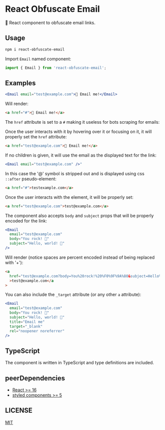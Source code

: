 # React Obfuscate Email

📧 React component to obfuscate email links.

## Usage

```sh
npm i react-obfuscate-email
```

Import `Email` named component:

```js
import { Email } from 'react-obfuscate-email';
```

## Examples

```jsx
<Email email="test@example.com">📧 Email me!</Email>
```

Will render:

```html
<a href="#">📧 Email me!</a>
```

The `href` attribute is set to a `#` making it useless for bots scraping for emails:

Once the user interacts with it by hovering over it or focusing on it, it will properly set the `href` attribute:

```html
<a href="test@example.com">📧 Email me!</a>
```

If no children is given, it will use the email as the displayed text for the link:

```jsx
<Email email="test@example.com" />"
```

In this case the '@' symbol is stripped out and is displayed using css `::after` pseudo-element:

```html
<a href="#">testexample.com</a>
```

Once the user interacts with the element, it will be properly set:

```html
<a href="test@example.com">test@example.com</a>
```

The component also accepts `body` and `subject` props that will be properly encoded for the link:

```jsx
<Email
  email="test@example.com"
  body="You rock! 🚀"
  subject="Hello, world! 👋"
/>
```

Will render (notice spaces are percent encoded instead of being replaced with '+'):

```html
<a
  href="test@example.com?body=You%20rock!%20%F0%9F%9A%80&subject=Hello%2C%20world!%20%F0%9F%91%8B"
  >test@example.com</a
>
```

You can also include the `_target` attribute (or any other `a` attribute):

```jsx
<Email
  email="test@example.com"
  body="You rock! 🚀"
  subject="Hello, world! 👋"
  title="Email me"
  target="_blank"
  rel="noopener noreferrer"
/>
```

## TypeScript

The component is written in TypeScript and type definitions are included.

## peerDependencies

- [React >= 16](https://reactjs.org/)
- [styled components >= 5](https://styled-components.com/)

## LICENSE

[MIT](LICENSE)

